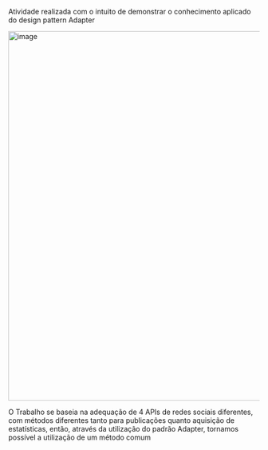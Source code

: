 Atividade realizada com o intuito de demonstrar o conhecimento aplicado do design pattern Adapter

<img width="1009" height="741" alt="image" src="https://github.com/user-attachments/assets/ebdff8ad-f25e-40c6-af95-be5c6d0677cc" />

O Trabalho se baseia na adequação de 4 APIs de redes sociais diferentes, com métodos diferentes tanto para publicações quanto aquisição de estatísticas, então, através da utilização do padrão Adapter, tornamos possível a utilização de um método comum 
